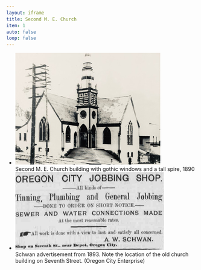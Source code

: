 ```yaml
---
layout: iframe
title: Second M. E. Church 
item: 1
auto: false
loop: false
---                                           
```


* ![M. E. Church in 1890](/images/no-ordinary-tree/1890-me-church.jpg?style=centerme)
   <div class="caption">Second M. E. Church building with gothic windows and a tall spire, 1890</div> 
* ![Schwan Adv. 1893](/images/no-ordinary-tree/1893-schwan-adv.png?style=centerme)
   <div class="caption">Schwan advertisement from 1893. Note the location of the old church building on Seventh Street. (Oregon City Enterprise)</div> 
   
  
   

  
   